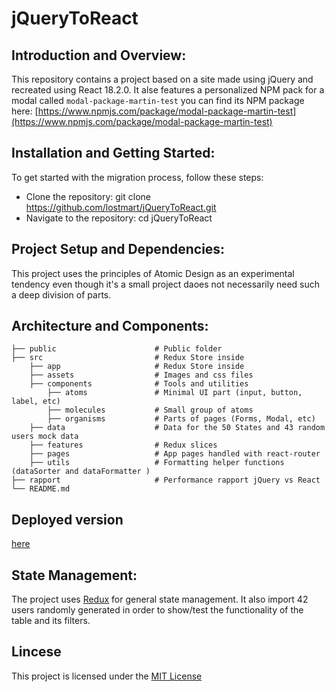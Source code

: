 # jQueryToReact

## Introduction and Overview:

This repository contains a project based on a site made using jQuery and recreated using React 18.2.0.
It alse features a personalized NPM pack for a modal called `modal-package-martin-test` you can find its NPM package here: [https://www.npmjs.com/package/modal-package-martin-test](https://www.npmjs.com/package/modal-package-martin-test)

## Installation and Getting Started:

To get started with the migration process, follow these steps:

- Clone the repository: git clone https://github.com/lostmart/jQueryToReact.git
- Navigate to the repository: cd jQueryToReact

## Project Setup and Dependencies:

This project uses the principles of Atomic Design as an experimental tendency even though it's a small project daoes not necessarily need such a deep division of parts.

## Architecture and Components:

    ├── public                      # Public folder
    ├── src                         # Redux Store inside
        ├── app                     # Redux Store inside
        ├── assets                  # Images and css files
        ├── components              # Tools and utilities
            ├── atoms               # Minimal UI part (input, button, label, etc)
            ├── molecules           # Small group of atoms
            ├── organisms           # Parts of pages (Forms, Modal, etc)
        ├── data                    # Data for the 50 States and 43 random users mock data
        ├── features                # Redux slices
        ├── pages                   # App pages handled with react-router
        ├── utils                   # Formatting helper functions (dataSorter and dataFormatter )
    ├── rapport                     # Performance rapport jQuery vs React
    └── README.md

## Deployed version

[here](https://main--zesty-moonbeam-928dd0.netlify.app/)

## State Management:

The project uses [Redux](https://react-redux.js.org/) for general state management. It also import 42 users randomly generated in order to show/test the functionality of the table and its filters.

## Lincese

This project is licensed under the [MIT License](https://opensource.org/license/mit/)
